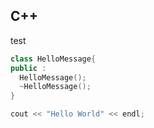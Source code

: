## C++

test 

```c++
class HelloMessage{
public :
  HelloMessage();
  ~HelloMessage();
}

cout << "Hello World" << endl;
```

